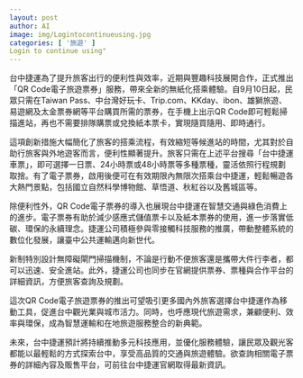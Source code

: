 ```yaml
---
layout: post
author: AI
image: img/Logintocontinueusing.jpg
categories: [ '旅遊' ]
Login to continue using"
---
```

台中捷運為了提升旅客出行的便利性與效率，近期與豐趣科技展開合作，正式推出「QR Code電子旅遊票券」服務，帶來全新的無紙化搭乘體驗。自9月10日起，民眾只需在Taiwan Pass、中台灣好玩卡、Trip.com、KKday、ibon、雄獅旅遊、易遊網及太金票券網等平台購買所需的票券，在手機上出示QR Code即可輕鬆掃描進站，再也不需要排隊購票或兌換紙本票卡，實現隨買隨用、即時通行。

這項創新措施大幅簡化了旅客的搭乘流程，有效縮短等候進站的時間，尤其對於自助行旅客與外地遊客而言，便利性顯著提升。旅客只需在上述平台搜尋「台中捷運車票」，即可選擇一日票、24小時票或48小時票等多種票種，靈活依照行程規劃取捨。有了電子票券，啟用後便可在有效期限內無限次搭乘台中捷運，輕鬆暢遊各大熱門景點，包括國立自然科學博物館、草悟道、秋紅谷以及舊城區等。

除便利性外，QR Code電子票券的導入也展現台中捷運在智慧交通與綠色消費上的進步。電子票券有助於減少感應式儲值票卡以及紙本票券的使用，進一步落實低碳、環保的永續理念。捷運公司積極參與零接觸科技服務的推廣，帶動整體系統的數位化發展，讓臺中公共運輸邁向新世代。

新制特別設計無障礙閘門掃描機制，不論是行動不便旅客還是攜帶大件行李者，都可以迅速、安全進站。此外，捷運公司也同步在官網提供票券、票種與合作平台的詳細資訊，方便旅客查詢及規劃。

這次QR Code電子旅遊票券的推出可望吸引更多國內外旅客選擇台中捷運作為移動工具，促進台中觀光業與城市活力。同時，也呼應現代旅遊需求，兼顧便利、效率與環保，成為智慧運輸和在地旅遊服務整合的新典範。

未來，台中捷運預計將持續推動多元科技應用，並優化服務體驗，讓民眾及觀光客都能以最輕鬆的方式探索台中，享受高品質的交通與旅遊體驗。欲查詢相關電子票券的詳細內容及販售平台，可前往台中捷運官網取得最新資訊。